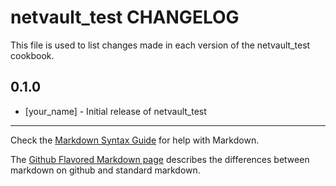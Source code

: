netvault_test CHANGELOG
=======================

This file is used to list changes made in each version of the netvault_test cookbook.

0.1.0
-----
- [your_name] - Initial release of netvault_test

- - -
Check the [Markdown Syntax Guide](http://daringfireball.net/projects/markdown/syntax) for help with Markdown.

The [Github Flavored Markdown page](http://github.github.com/github-flavored-markdown/) describes the differences between markdown on github and standard markdown.
